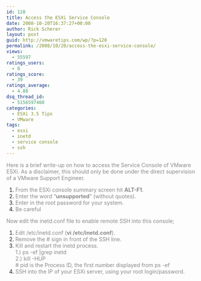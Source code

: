 ```yaml
---
id: 128
title: Access the ESXi Service Console
date: 2008-10-20T16:37:27+00:00
author: Rick Scherer
layout: post
guid: http://vmwaretips.com/wp/?p=128
permalink: /2008/10/20/access-the-esxi-service-console/
views:
  - 55597
ratings_users:
  - 8
ratings_score:
  - 39
ratings_average:
  - 4.88
dsq_thread_id:
  - 5156597460
categories:
  - ESXi 3.5 Tips
  - VMware
tags:
  - esxi
  - inetd
  - service console
  - ssh
---
```

<span style="color: #888888;">Here is a brief write-up on how to access the Service Console of VMware ESXi. As a disclaimer, this should only be done under the direct supervision of a VMware Support Engineer.</span>

<span style="color: #888888;"><!--more--></span>

  1. <span style="color: #888888;">From the ESXi console summary screen hit <strong>ALT-F1<span style="font-weight: normal;">.</span></strong></span>
  2. <span style="color: #888888;"><strong><span style="font-weight: normal;">Enter the word &#8220;</span>unsupported<span style="font-weight: normal;">&#8221; (without quotes).</span></strong></span>
  3. <span style="color: #888888;"><strong><span style="font-weight: normal;">Enter in the root password for your system.</span></strong></span>
  4. <span style="color: #888888;"><strong><span style="font-weight: normal;">Be careful<strong> </strong></span></strong></span>

<span style="color: #888888;">Now edit the inetd.conf file to enable remote SSH into this console;</span>

  1. <span style="color: #888888;">Edit /etc/inetd.conf (<strong>vi /etc/inetd.conf</strong>).</span><span style="color: #888888;"><br /> </span>
  2. <span style="color: #888888;">Remove the # sign in front of the SSH line.</span><span style="color: #888888;"><br /> </span>
  3. <span style="color: #888888;">Kill and restart the inetd process.<br /> 1.) ps -ef |grep inetd<br /> 2.) kill -HUP <pid><br /> # pid is the Process ID, the first number displayed from ps -ef</span>
  4. <span style="color: #888888;">SSH into the IP of your ESXi server, using your root login/password.</span>